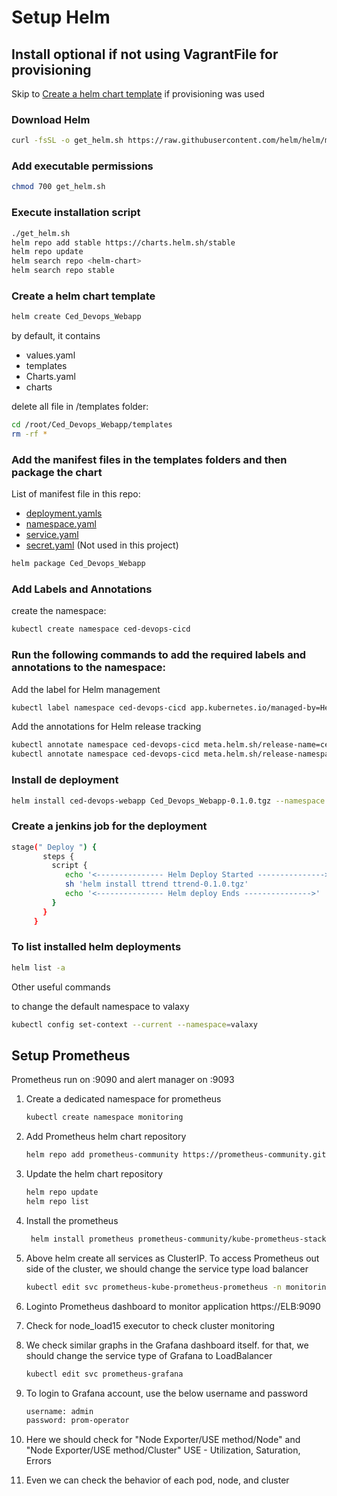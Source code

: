 # Setup Helm

## Install optional if not using VagrantFile for provisioning
Skip to [Create a helm chart template](#Create-a-helm-chart-template) if provisioning was used

### Download Helm
```  sh
curl -fsSL -o get_helm.sh https://raw.githubusercontent.com/helm/helm/main/scripts/get-helm-3
```
### Add executable permissions
``` sh
chmod 700 get_helm.sh
```

### Execute installation script
``` sh
./get_helm.sh
helm repo add stable https://charts.helm.sh/stable
helm repo update
helm search repo <helm-chart>
helm search repo stable
```


### Create a helm chart template 
```sh 
helm create Ced_Devops_Webapp
```

by default, it contains 
- values.yaml
- templates
- Charts.yaml
- charts

delete all file in /templates folder:
```sh
cd /root/Ced_Devops_Webapp/templates
rm -rf *
```

### Add the manifest files in the templates folders and then package the chart
List of manifest file in this repo:
- [deployment.yamls](/deployment.yaml)
- [namespace.yaml](/namespace.yaml)
- [service.yaml](/service.yaml)
- [secret.yaml](/secret.yaml) (Not used in this project)

```sh
helm package Ced_Devops_Webapp
```

### Add Labels and Annotations

create the namespace:
``` sh
kubectl create namespace ced-devops-cicd
```

### Run the following commands to add the required labels and annotations to the namespace:

Add the label for Helm management
``` sh
kubectl label namespace ced-devops-cicd app.kubernetes.io/managed-by=Helm
```

Add the annotations for Helm release tracking
``` sh
kubectl annotate namespace ced-devops-cicd meta.helm.sh/release-name=ced-devops-webapp
kubectl annotate namespace ced-devops-cicd meta.helm.sh/release-namespace=ced-devops-cicd
```


### Install de deployment 
```sh 
helm install ced-devops-webapp Ced_Devops_Webapp-0.1.0.tgz --namespace ced-devops-cicd
```

### Create a jenkins job for the deployment 
   ```sh 
   stage(" Deploy ") {
          steps {
            script {
               echo '<--------------- Helm Deploy Started --------------->'
               sh 'helm install ttrend ttrend-0.1.0.tgz'
               echo '<--------------- Helm deploy Ends --------------->'
            }
          }
        }
   ```

### To list installed helm deployments
```sh 
helm list -a
```

Other useful commands

to change the default namespace to valaxy
```sh
kubectl config set-context --current --namespace=valaxy
```


## Setup Prometheus

Prometheus run on :9090 and alert manager on :9093

1. Create a dedicated namespace for prometheus 
   ```sh
   kubectl create namespace monitoring
   ```

2. Add Prometheus helm chart repository
   ```sh
   helm repo add prometheus-community https://prometheus-community.github.io/helm-charts 
   ```

3. Update the helm chart repository
   ```sh
   helm repo update
   helm repo list
   ```

4. Install the prometheus

   ```sh
    helm install prometheus prometheus-community/kube-prometheus-stack --namespace monitoring
   ```

5. Above helm create all services as ClusterIP. To access Prometheus out side of the cluster, we should change the service type load balancer
   ```sh 
   kubectl edit svc prometheus-kube-prometheus-prometheus -n monitoring
   
   ```
6. Loginto Prometheus dashboard to monitor application
   https://ELB:9090

7. Check for node_load15 executor to check cluster monitoring 

8. We check similar graphs in the Grafana dashboard itself. for that, we should change the service type of Grafana to LoadBalancer
   ```sh 
   kubectl edit svc prometheus-grafana
   ```

9.  To login to Grafana account, use the below username and password 
    ```sh
    username: admin
    password: prom-operator
    ```
10. Here we should check for "Node Exporter/USE method/Node" and "Node Exporter/USE method/Cluster"
    USE - Utilization, Saturation, Errors
   
11. Even we can check the behavior of each pod, node, and cluster 
